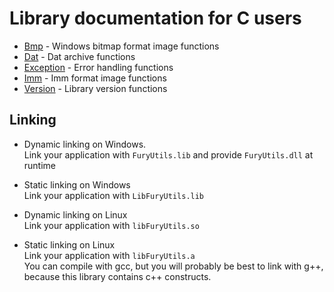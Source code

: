 # Library documentation for C users

- [Bmp](bmp.md) - Windows bitmap format image functions
- [Dat](dat.md) - Dat archive functions
- [Exception](exception.md) - Error handling functions
- [Imm](imm.md) - Imm format image functions
- [Version](version.md) - Library version functions

## Linking

- Dynamic linking on Windows.  
Link your application with `FuryUtils.lib` and provide `FuryUtils.dll` at runtime

- Static linking on Windows  
Link your application with `LibFuryUtils.lib`

- Dynamic linking on Linux  
Link your application with `libFuryUtils.so`

- Static linking on Linux  
Link your application with `libFuryUtils.a`  
You can compile with gcc, but you will probably be best to link with g++, because this library contains c++ constructs.

